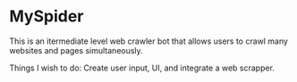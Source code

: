 # MySpider
This is an itermediate level web crawler bot that allows users to crawl many websites and pages simultaneously.

Things I wish to do: Create user input, UI, and integrate a web scrapper. 
